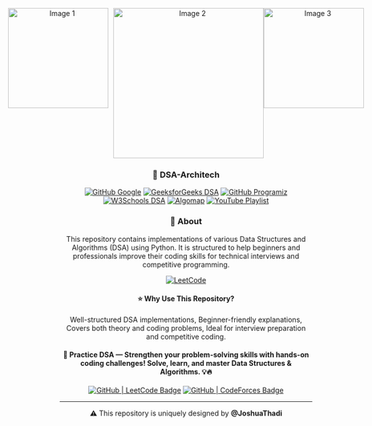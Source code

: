 <!-- README.md for Data Structures and Algorithms Repository -->

<p align="center" style="display: flex; justify-content: center;">
  <img src="https://cdn.devdojo.com/images/october2021/graph.gif" alt="Image 1" width="200px" style="margin-right: 10px;">
  <img src="https://cdn.prod.website-files.com/5e6e40d40f8bc39164b5c4e9/64e4bb21571af3c19c26b3a2_github.webp" alt="Image 2" width="300px">
  <img src="https://miro.medium.com/v2/resize:fit:800/1*gVJYUUE_rBHcpE5XB2s5ag.gif" alt="Image 3" width="200px">
</p>

<div align="center">
  <h3 align="center"> 🌟 DSA-Architech</h3>
  
  <p align="center">
    <a href="https://techdevguide.withgoogle.com/paths/data-structures-and-algorithms/?no-filter=true#linear">
  <img src="https://img.shields.io/badge/Github-Google Architech-%23FFC72C?style=for-the-badge&logo=github&logoColor=%ffffff&text=|&color=%23FFC72C&text=Google" alt="GitHub Google"></a>
    <a href="https://www.geeksforgeeks.org/dsa-tutorial-learn-data-structures-and-algorithms/">
      <img src="https://img.shields.io/badge/GeeksforGeeks-Github-%2329AB87?style=for-the-badge&logo=geeksforgeeks&logoColor=%ffffff" alt="GeeksforGeeks DSA"></a>
    <a href="https://www.programiz.com/dsa">
  <img src="https://img.shields.io/badge/Github-Programiz-%23318CE7?style=for-the-badge&logo=github&logoColor=%ffffff" alt="GitHub Programiz"></a>
    <a href="https://www.w3schools.com/dsa/">
      <img src="https://img.shields.io/badge/W3Schools-Github-%2350C878?style=for-the-badge&logo=w3schools&logoColor=%ffffff" alt="W3Schools DSA"></a>
<a href="https://algomap.io/">
  <img src="https://img.shields.io/badge/Github-Algomap-%2300C8F4?style=for-the-badge&logo=algolia&logoColor=%ffffff" alt="Algomap"></a>
<a href="https://www.youtube.com/watch?v=B31LgI4Y4DQ&pp=ygUTZHNhIHBsYXlsaXN0IGluIGMrKw%3D%3D" target="_blank">
  <img src="https://img.shields.io/badge/YouTube-DSA-BF616A?style=for-the-badge&logo=youtube&logoColor=white" alt="YouTube Playlist"></a>


  </p>
  
  <h3 align="center">📌 About</h3>
  <p>This repository contains implementations of various Data Structures and Algorithms (DSA) using Python. It is structured to help beginners and professionals improve their coding skills for technical interviews and competitive programming.</p>

  <a href="https://leetcode.com/u/hOrjU0YmRs/" target="_blank">
  <img alt="LeetCode" src="https://img.shields.io/badge/LeetCode-MasterJudah-%23FFA116?style=for-the-badge&logo=leetcode&logoColor=black&labelColor=white" />
</a>

  
  <h4 align="center">⭐ Why Use This Repository?</h4>
  <p>
     Well-structured DSA implementations,
     Beginner-friendly explanations,
     Covers both theory and coding problems,
     Ideal for interview preparation and competitive coding.
  </p>

<h4>🚀 Practice DSA — Strengthen your problem-solving skills with hands-on coding challenges! Solve, learn, and master Data Structures & Algorithms. 💡🔥</h4>
<a href="https://leetcode.com/" target="_blank">
    <img src="https://img.shields.io/badge/GitHub%20|%20LeetCode-6e6e6e?style=for-the-badge&logo=leetcode&logoColor=white&labelColor=FFA116&label=LeetCode" alt="GitHub | LeetCode Badge"></a>
<a href="https://codeforces.com/profile/YOUR_CODEFORCES_USERNAME" target="_blank">
    <img src="https://img.shields.io/badge/GitHub%20|%20CodeForces-6e6e6e?style=for-the-badge&logo=codeforces&logoColor=white&labelColor=1F8ACB&label=CodeForces" alt="GitHub | CodeForces Badge">
</a>

---
⚠️ This repository is uniquely designed by <strong>@JoshuaThadi</strong>
  
</div>


